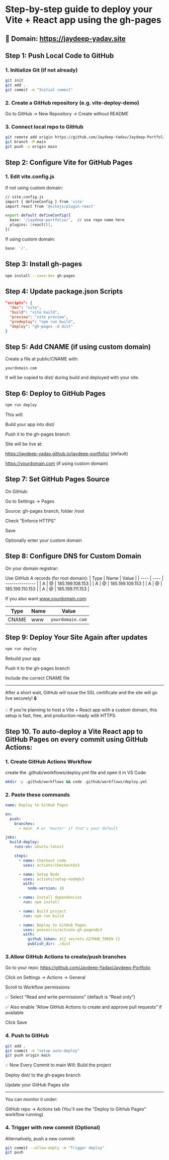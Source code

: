 # Step-by-step guide to deploy your Vite + React app using the gh-pages

## 📌 Domain: https://jaydeep-yadav.site

## Step 1: Push Local Code to GitHub
### 1. Initialize Git (if not already)

```bash
git init
git add .
git commit -m "Initial commit"
```

### 2. Create a GitHub repository (e.g. vite-deploy-demo)
Go to GitHub → New Repository → Create without README

### 3. Connect local repo to GitHub

```bash
git remote add origin https://github.com/Jaydeep-Yadav/Jaydeep-Portfolio
git branch -M main
git push -u origin main
```
## Step 2: Configure Vite for GitHub Pages
### 1. Edit vite.config.js
If not using custom domain:

```bash
// vite.config.js
import { defineConfig } from 'vite'
import react from '@vitejs/plugin-react'

export default defineConfig({
  base: '/jaydeep-portfolio/',  // use repo name here
  plugins: [react()],
})
```

If using custom domain:

```js
base: '/',
```

## Step 3: Install gh-pages
```bash
npm install --save-dev gh-pages
```

## Step 4: Update package.json Scripts
```json
"scripts": {
  "dev": "vite",
  "build": "vite build",
  "preview": "vite preview",
  "predeploy": "npm run build",
  "deploy": "gh-pages -d dist"
}
```

## Step 5: Add CNAME (if using custom domain)
Create a file at public/CNAME with:
```
yourdomain.com
```
It will be copied to dist/ during build and deployed with your site.

## Step 6: Deploy to GitHub Pages
```bash
npm run deploy
```
This will:

Build your app into dist/

Push it to the gh-pages branch

Site will be live at:

https://jaydeep-yadav.github.io/jaydeep-portfolio/ (default)

https://yourdomain.com (if using custom domain)

## Step 7: Set GitHub Pages Source
On GitHub:

Go to Settings → Pages

Source: gh-pages branch, folder /root

Check "Enforce HTTPS"

Save

Optionally enter your custom domain

## Step 8: Configure DNS for Custom Domain
On your domain registrar:

Use GitHub A records (for root domain):
| Type | Name | Value           |
| ---- | ---- | --------------- |
| A    | @    | 185.199.108.153 |
| A    | @    | 185.199.109.153 |
| A    | @    | 185.199.110.153 |
| A    | @    | 185.199.111.153 |

If you also want www.yourdomain.com:

| Type  | Name | Value                     |
| ----- | ---- | ------------------------- |
| CNAME | www  | `yourdomain.com` |

## Step 9: Deploy Your Site Again after updates

```bash
npm run deploy
```

Rebuild your app

Push it to the gh-pages branch

Include the correct CNAME file

---
After a short wait, GitHub will issue the SSL certificate and the site will go live securely! 🔒

💡 If you’re planning to host a Vite + React app with a custom domain, this setup is fast, free, and production-ready with HTTPS.


## Step 10. To auto-deploy a Vite React app to GitHub Pages on every commit using GitHub Actions:

### 1. Create GitHub Actions Workflow

create the .github/workflows/deploy.yml file and open it in VS Code:

```bash
mkdir -p .github/workflows && code .github/workflows/deploy.yml
```

### 2. Paste these commands
```yaml
name: Deploy to GitHub Pages

on:
  push:
    branches:
      - main  # or 'master' if that's your default

jobs:
  build-deploy:
    runs-on: ubuntu-latest

    steps:
      - name: Checkout code
        uses: actions/checkout@v3

      - name: Setup Node
        uses: actions/setup-node@v3
        with:
          node-version: 18

      - name: Install dependencies
        run: npm install

      - name: Build project
        run: npm run build

      - name: Deploy to GitHub Pages
        uses: peaceiris/actions-gh-pages@v3
        with:
          github_token: ${{ secrets.GITHUB_TOKEN }}
          publish_dir: ./dist
```

### 3.Allow GitHub Actions to create/push branches
Go to your repo:
 https://github.com/Jaydeep-Yadav/Jaydeep-Portfolio

Click on Settings → Actions → General

Scroll to Workflow permissions

✅ Select “Read and write permissions” (default is “Read only”)

✅ Also enable “Allow GitHub Actions to create and approve pull requests” if available

Click Save

### 4. Push to GitHub

```bash
git add .
git commit -m "setup auto-deploy"
git push origin main
```
💡 Now Every Commit to main Will:
Build the project

Deploy dist/ to the gh-pages branch

Update your GitHub Pages site

---
You can monitor it under:

GitHub repo → Actions tab
(You'll see the "Deploy to GitHub Pages" workflow running)

### 4. Trigger with new commit (Optional)
Alternatively, push a new commit:

```bash
git commit --allow-empty -m "Trigger deploy"
git push
```